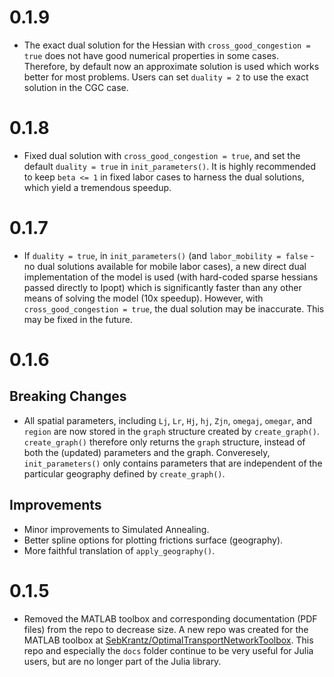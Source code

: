 # 0.1.9

* The exact dual solution for the Hessian with `cross_good_congestion = true` does not have good numerical properties in some cases. Therefore, by default now an approximate solution is used which works better for most problems. Users can set `duality = 2` to use the exact solution in the CGC case. 

# 0.1.8

* Fixed dual solution with `cross_good_congestion = true`, and set the default `duality = true` in `init_parameters()`. It is highly recommended to keep `beta <= 1` in fixed labor cases to harness the dual solutions, which yield a tremendous speedup.

# 0.1.7

* If `duality = true`, in `init_parameters()` (and `labor_mobility = false` - no dual solutions available for mobile labor cases), a new direct dual implementation of the model is used (with hard-coded sparse hessians passed directly to Ipopt) which is significantly faster than any other means of solving the model (10x speedup). However, with `cross_good_congestion = true`, the dual solution may be inaccurate. This may be fixed in the future.  

# 0.1.6

## Breaking Changes
* All spatial parameters, including `Lj`, `Lr`, `Hj`, `hj`, `Zjn`, `omegaj`, `omegar`, and `region` are now stored in the `graph` structure created by `create_graph()`. `create_graph()` therefore only returns the `graph` structure, instead of both the (updated) parameters and the graph. Converesely, `init_parameters()` only contains parameters that are independent of the particular geography defined by `create_graph()`.

## Improvements
* Minor improvements to Simulated Annealing.
* Better spline options for plotting frictions surface (geography).
* More faithful translation of `apply_geography()`. 

# 0.1.5

* Removed the MATLAB toolbox and corresponding documentation (PDF files) from the repo to decrease size. A new repo was created for the MATLAB toolbox at [SebKrantz/OptimalTransportNetworkToolbox](https://github.com/SebKrantz/OptimalTransportNetworkToolbox). This repo and especially the `docs` folder continue to be very useful for Julia users, but are no longer part of the Julia library. 